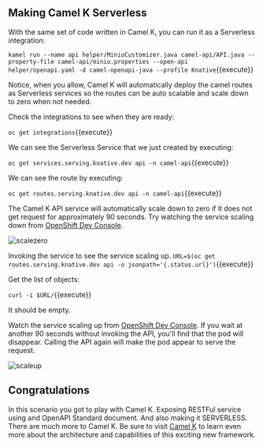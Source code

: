 ## Making Camel K Serverless


With the same set of code written in Camel K, you can run it as a Serverless integration:

``kamel run --name api helper/MinioCustomizer.java camel-api/API.java --property-file camel-api/minio.properties --open-api helper/openapi.yaml -d camel-openapi-java --profile Knative``{{execute}}

Notice, when you allow, Camel K will automatically deploy the camel routes as Serverless services so the routes can be auto scalable and scale down to zero when not needed.

Check the integrations to see when they are ready:

``oc get integrations``{{execute}}

We can see the Serverless Service that we just created by executing:

``oc get services.serving.knative.dev api -n camel-api``{{execute}}


We can see the route by executing:

``oc get routes.serving.knative.dev api -n camel-api``{{execute}}


The Camel K API service will automatically scale down to zero if it does not get request for approximately 90 seconds. Try watching the service scaling down from [OpenShift Dev Console](https://console-openshift-console-[[HOST_SUBDOMAIN]]-443-[[KATACODA_HOST]].environments.katacoda.com/topology/ns/camel-api/graph).

![scalezero](/openshift/assets/middleware/middleware-camelk/camel-k-serving/Serving-Step4-01-scalezero.png)

Invoking the service to see the service scaling up.
``URL=$(oc get routes.serving.knative.dev api -o jsonpath='{.status.url}')``{{execute}}

Get the list of objects:

``curl -i $URL/``{{execute}}

It should be empty.

Watch the service scaling up from [OpenShift Dev Console](https://console-openshift-console-[[HOST_SUBDOMAIN]]-443-[[KATACODA_HOST]].environments.katacoda.com/topology/ns/camel-api/graph). If you wait at another 90 seconds without invoking the API, you'll find that the pod will disappear. Calling the API again will make the pod appear to serve the request.

![scaleup](/openshift/assets/middleware/middleware-camelk/camel-k-serving/Serving-Step4-02-scaleup.png)


## Congratulations

In this scenario you got to play with Camel K. Exposing RESTFul service using and OpenAPI Standard document. And also making it SERVERLESS. There are much more to Camel K. Be sure to visit [Camel K](https://camel.apache.org/camel-k/latest/index.html) to learn even more about the architecture and capabilities of this exciting new framework.
